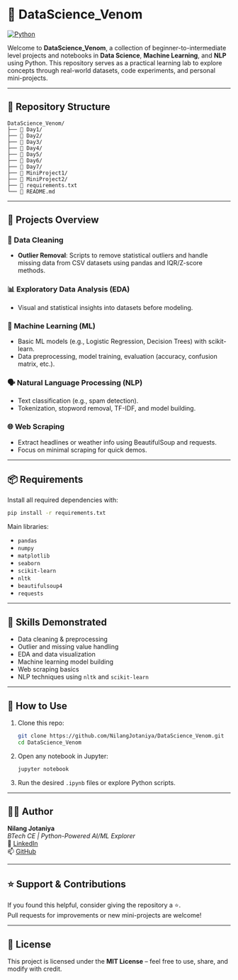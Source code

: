 
# 🧪 DataScience_Venom

[![Python](https://img.shields.io/badge/python-3.x-blue)]()

Welcome to **DataScience_Venom**, a collection of beginner-to-intermediate level projects and notebooks in **Data Science**, **Machine Learning**, and **NLP** using Python. This repository serves as a practical learning lab to explore concepts through real-world datasets, code experiments, and personal mini-projects.

---

## 📂 Repository Structure

```
DataScience_Venom/
├── 📁 Day1/
├── 📁 Day2/
├── 📁 Day3/
├── 📁 Day4/
├── 📁 Day5/
├── 📁 Day6/
├── 📁 Day7/
├── 📁 MiniProject1/
├── 📁 MiniProject2/
├── 📄 requirements.txt
└── 📄 README.md
```

---

## 🚀 Projects Overview

### 🧼 Data Cleaning
- **Outlier Removal**: Scripts to remove statistical outliers and handle missing data from CSV datasets using pandas and IQR/Z-score methods.

### 📊 Exploratory Data Analysis (EDA)
- Visual and statistical insights into datasets before modeling.

### 🤖 Machine Learning (ML)
- Basic ML models (e.g., Logistic Regression, Decision Trees) with scikit-learn.
- Data preprocessing, model training, evaluation (accuracy, confusion matrix, etc.).

### 🗣 Natural Language Processing (NLP)
- Text classification (e.g., spam detection).
- Tokenization, stopword removal, TF-IDF, and model building.

### 🌐 Web Scraping
- Extract headlines or weather info using BeautifulSoup and requests.
- Focus on minimal scraping for quick demos.

---

## 📦 Requirements

Install all required dependencies with:

```bash
pip install -r requirements.txt
```

Main libraries:
- `pandas`
- `numpy`
- `matplotlib`
- `seaborn`
- `scikit-learn`
- `nltk`
- `beautifulsoup4`
- `requests`

---

## 🧠 Skills Demonstrated

- Data cleaning & preprocessing
- Outlier and missing value handling
- EDA and data visualization
- Machine learning model building
- Web scraping basics
- NLP techniques using `nltk` and `scikit-learn`

---

## 📁 How to Use

1. Clone this repo:
   ```bash
   git clone https://github.com/NilangJotaniya/DataScience_Venom.git
   cd DataScience_Venom
   ```

2. Open any notebook in Jupyter:
   ```bash
   jupyter notebook
   ```

3. Run the desired `.ipynb` files or explore Python scripts.

---

## 🧑‍💻 Author

**Nilang Jotaniya**  
_BTech CE | Python-Powered AI/ML Explorer_  
🔗 [LinkedIn](https://www.linkedin.com/in/nilangjotaniya/)  
📫 [GitHub](https://github.com/NilangJotaniya)

---

## ⭐️ Support & Contributions

If you found this helpful, consider giving the repository a ⭐.  
Pull requests for improvements or new mini-projects are welcome!

---

## 📜 License

This project is licensed under the **MIT License** – feel free to use, share, and modify with credit.
